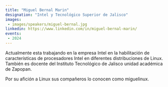 ```yaml
---
title: "Miguel Bernal Marin"
designation: "Intel y Tecnológico Superior de Jalisco"
images:
 - images/speakers/miguel-bernal.jpg
linkedin: https://www.linkedin.com/in/miguel-bernal-marin/
events:
 - 2024
---
```


Actualmente esta trabajando en la empresa Intel en la habilitación de características de procesadores Intel en diferentes distribuciones de Linux. También es docente del Instituto Tecnológico de Jalisco unidad académica de Zapopan.
 
Por su afición a Linux sus compañeros lo conocen como miguelinux.